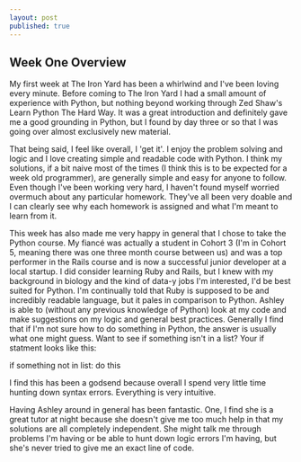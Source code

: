 ```yaml
---
layout: post
published: true
---
```


## Week One Overview

My first week at The Iron Yard has been a whirlwind and I've been loving every minute. Before coming to The Iron Yard I had a small amount of experience with Python, but nothing beyond working through Zed Shaw's Learn Python The Hard Way. It was a great introduction and definitely gave me a good grounding in Python, but I found by day three or so that I was going over almost exclusively new material.

That being said, I feel like overall, I 'get it'. I enjoy the problem solving and logic and I love creating simple and readable code with Python. I think my solutions, if a bit naive most of the times (I think this is to be expected for a week old programmer), are generally simple and easy for anyone to follow. Even though I've been working very hard, I haven't found myself worried overmuch about any particular homework. They've all been very doable and I can clearly see why each homework is assigned and what I'm meant to learn from it.

This week has also made me very happy in general that I chose to take the Python course. My fiancé was actually a student in Cohort 3 (I'm in Cohort 5, meaning there was one three month course between us) and was a top performer in the Rails course and is now a successful junior developer at a local startup. I did consider learning Ruby and Rails, but I knew with my background in biology and the kind of data-y jobs I'm interested, I'd be best suited for Python. I'm continually told that Ruby is supposed to be and incredibly readable language, but it pales in comparison to Python. Ashley is able to (without any previous knowledge of Python) look at my code and make suggestions on my logic and general best practices. Generally I find that if I'm not sure how to do something in Python, the answer is usually what one might guess. Want to see if something isn't in a list? Your if statment looks like this:

if something not in list:
  do this

I find this has been a godsend because overall I spend very little time hunting down syntax errors. Everything is very intuitive.

Having Ashley around in general has been fantastic. One, I find she is a great tutor at night because she doesn't give me too much help in that my solutions are all completely independent. She might talk me through problems I'm having or be able to hunt down logic errors I'm having, but she's never tried to give me an exact line of code.
